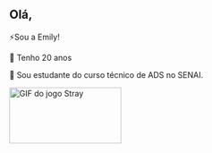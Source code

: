 ## Olá,
⚡Sou a Emily! 

🧩 Tenho 20 anos

💬 Sou estudante do curso técnico de ADS no SENAI.

<img src="https://media1.tenor.com/m/4DEF84bYG2AAAAAd/stray-programming.gif" width="200" height="100" alt="GIF do jogo Stray">

<!--
**EmilySouza22/EmilySouza22** is a ✨ _special_ ✨ repository because its `README.md` (this file) appears on your GitHub profile.

Here are some ideas to get you started:

- 🔭 I’m currently working on ...
- 🌱 I’m currently learning ...
- 👯 I’m looking to collaborate on ...
- 🤔 I’m looking for help with ...
- 💬 Ask me about ...
- 📫 How to reach me: ...
- 😄 Pronouns: ...
- ⚡ Fun fact: ...
-->



